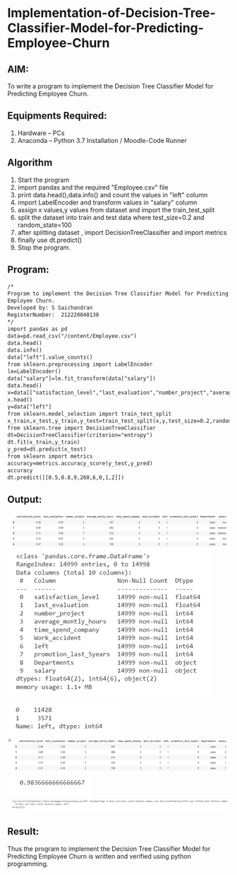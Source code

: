 # Implementation-of-Decision-Tree-Classifier-Model-for-Predicting-Employee-Churn

## AIM:
To write a program to implement the Decision Tree Classifier Model for Predicting Employee Churn.

## Equipments Required:
1. Hardware – PCs
2. Anaconda – Python 3.7 Installation / Moodle-Code Runner

## Algorithm
1. Start the program
2. import pandas and the required "Employee.csv" file 
3. print data.head(),data.info() and count the values in "left" column
4. import LabelEncoder and transform values in "salary" column
5. assign x values,y values from dataset and import the train_test_split
6. split the dataset into train and test data where test_size=0.2 and random_state=100
7. after splitting dataset , import DecisionTreeClassifier and import metrics 
8. finally use dt.predict()
9. Stop the program.
## Program:
```
/*
Program to implement the Decision Tree Classifier Model for Predicting Employee Churn.
Developed by: S Saichandran
RegisterNumber:  212220040138
*/
import pandas as pd
data=pd.read_csv("/content/Employee.csv")
data.head()
data.info()
data["left"].value_counts()
from sklearn.preprocessing import LabelEncoder
le=LabelEncoder()
data["salary"]=le.fit_transform(data["salary"])
data.head()
x=data[["satisfaction_level","last_evaluation","number_project","average_montly_hours","time_spend_company","Work_accident","promotion_last_5years","salary"]]
x.head()
y=data["left"]
from sklearn.model_selection import train_test_split
x_train,x_test,y_train,y_test=train_test_split(x,y,test_size=0.2,random_state=100)
from sklearn.tree import DecisionTreeClassifier
dt=DecisionTreeClassifier(criterion="entropy")
dt.fit(x_train,y_train)
y_pred=dt.predict(x_test)
from sklearn import metrics
accuracy=metrics.accuracy_score(y_test,y_pred)
accuracy
dt.predict([[0.5,0.8,9,260,6,0,1,2]])
```

## Output:
![decision tree classifier model](/1.DataHead.PNG)
![decision tree classifier model](/2.DataInfo.PNG)

![decision tree classifier model](/3.ValueCount.PNG)
![decision tree classifier model](/4.LabelEncoder.PNG)
![decision tree classifier model](/5.Accuracy.PNG)
![decision tree classifier model](/6.dt.predict().PNG)


## Result:
Thus the program to implement the  Decision Tree Classifier Model for Predicting Employee Churn is written and verified using python programming.
